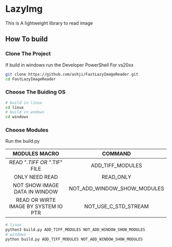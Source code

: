 # LazyImg

This is A lightweight library to read image

## How To build

### Clone The Project

If build in windows run the Developer PowerShell For vs20xx

```bash
git clone https://github.com/ashji/FastLazyImageReader.git
cd FastLazyImageReader
```

### Choose The Buiding OS

```bash
# build in linux
cd linux 
# build in wndows
cd windows
```

### Choose Modules

Run the build.py

|            MODULES MACRO            |           COMMAND           |
| :----------------------------------: | :-------------------------: |
|    READ "*.TIFF OR "*.TIF" FILE    |      ADD_TIFF_MODULES      |
|            ONLY NEED READ            |          READ_ONLY          |
|    NOT SHOW IMAGE DATA IN WINDOW    | NOT_ADD_WINDOW_SHOW_MODULES |
| READ OR WIRTE IMAGE BY SYSTEM IO PTR |    NOT_USE_C_STD_STREAM    |

```bash
# linux
python3 build.py ADD_TIFF_MODULES NOT_ADD_WINDOW_SHOW_MODULES
# windows
python build.py ADD_TIFF_MODULES NOT_ADD_WINDOW_SHOW_MODULES
```
